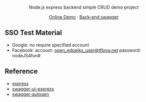 <p align="center"> Node.js express backend simple CRUD demo project</p>

<p align="center">
    <a href="https://node-js-demo.azxcvba99.net/" target="blank">Online Demo</a>
    ·
     <a href="https://node-js-demo-api.azxcvba99.net/swagger" target="blank">Back-end swagger</a>
</p>

## SSO Test Material
- Google: 
    no require specified account
- Facebook: 
    account: open_edpejko_user@tfbnw.net
    password: nodeJS4fun#

## Reference
- [express](https://github.com/expressjs/express)
- [swagger-ui-express](https://github.com/scottie1984/swagger-ui-express)
- [swagger-autogen](https://github.com/davibaltar/swagger-autogen)
